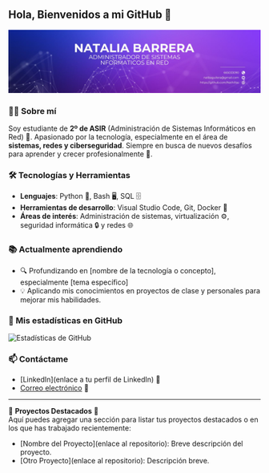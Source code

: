 ## Hola, Bienvenidos a mi GitHub 👋

![iamgen](img/portadagithub.jpg)


### 👨‍💻 Sobre mí
Soy estudiante de **2º de ASIR** (Administración de Sistemas Informáticos en Red) 🚀. Apasionado por la tecnología, especialmente en el área de **sistemas, redes y ciberseguridad**. Siempre en busca de nuevos desafíos para aprender y crecer profesionalmente 🌱.

### 🛠️ Tecnologías y Herramientas
- **Lenguajes**: Python 🐍, Bash 🖥️, SQL 🗄️
- **Herramientas de desarrollo**: Visual Studio Code, Git, Docker 🐳
- **Áreas de interés**: Administración de sistemas, virtualización ⚙️, seguridad informática 🔒 y redes 🌐

### 📚 Actualmente aprendiendo
- 🔍 Profundizando en [nombre de la tecnología o concepto], especialmente [tema específico]
- 💡 Aplicando mis conocimientos en proyectos de clase y personales para mejorar mis habilidades.

### 🚀 Mis estadísticas en GitHub
![Estadísticas de GitHub](https://github-readme-stats.vercel.app/api?username=TU_NOMBRE_DE_USUARIO&show_icons=true&theme=radical)

### 📫 Contáctame
- [LinkedIn](enlace a tu perfil de LinkedIn) 💼
- [Correo electrónico](mailto:tuemail@dominio.com) 📧

---

🌟 **Proyectos Destacados** 🌟  
Aquí puedes agregar una sección para listar tus proyectos destacados o en los que has trabajado recientemente:

- [Nombre del Proyecto](enlace al repositorio): Breve descripción del proyecto.
- [Otro Proyecto](enlace al repositorio): Descripción breve.
